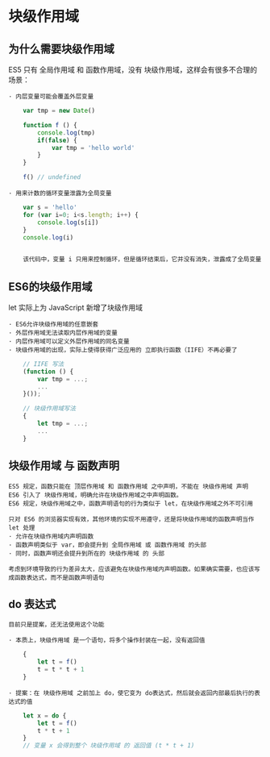 # 块级作用域

## 为什么需要块级作用域

ES5 只有 全局作用域 和 函数作用域，没有 块级作用域，这样会有很多不合理的场景：

    · 内层变量可能会覆盖外层变量

```.js
    var tmp = new Date()

    function f () {
        console.log(tmp)
        if(false) {
            var tmp = 'hello world'
        }
    }

    f() // undefined
```

    · 用来计数的循环变量泄露为全局变量

```.js
    var s = 'hello'
    for (var i=0; i<s.length; i++) {
        console.log(s[i])
    }
    console.log(i)
    

    该代码中，变量 i 只用来控制循环，但是循环结束后，它并没有消失，泄露成了全局变量
```

## ES6的块级作用域

let 实际上为 JavaScript 新增了块级作用域

    · ES6允许块级作用域的任意嵌套
    · 外层作用域无法读取内层作用域的变量
    · 内层作用域可以定义外层作用域的同名变量
    · 块级作用域的出现，实际上使得获得广泛应用的 立即执行函数（IIFE）不再必要了

```.js
    // IIFE 写法
    (function () {
        var tmp = ...;
        ...
    }());

    // 块级作用域写法
    {
        let tmp = ...;
        ...
    }
```

## 块级作用域 与 函数声明

    ES5 规定，函数只能在 顶层作用域 和 函数作用域 之中声明，不能在 块级作用域 声明
    ES6 引入了 块级作用域，明确允许在块级作用域之中声明函数。
    ES6 规定，块级作用域之中，函数声明语句的行为类似于 let，在块级作用域之外不可引用

    只对 ES6 的浏览器实现有效，其他环境的实现不用遵守，还是将块级作用域的函数声明当作 let 处理
    · 允许在块级作用域内声明函数
    · 函数声明类似于 var，即会提升到 全局作用域 或 函数作用域 的头部
    · 同时，函数声明还会提升到所在的 块级作用域 的 头部

    考虑到环境导致的行为差异太大，应该避免在块级作用域内声明函数。如果确实需要，也应该写成函数表达式，而不是函数声明语句

## do 表达式

    目前只是提案，还无法使用这个功能

    · 本质上，块级作用域 是一个语句，将多个操作封装在一起，没有返回值
```.js
    {
        let t = f()
        t = t * t + 1
    }
```

    · 提案：在 块级作用域 之前加上 do，使它变为 do表达式，然后就会返回内部最后执行的表达式的值
```.js
    let x = do {
        let t = f()
        t * t + 1
    }
    // 变量 x 会得到整个 块级作用域 的 返回值 (t * t + 1)
```